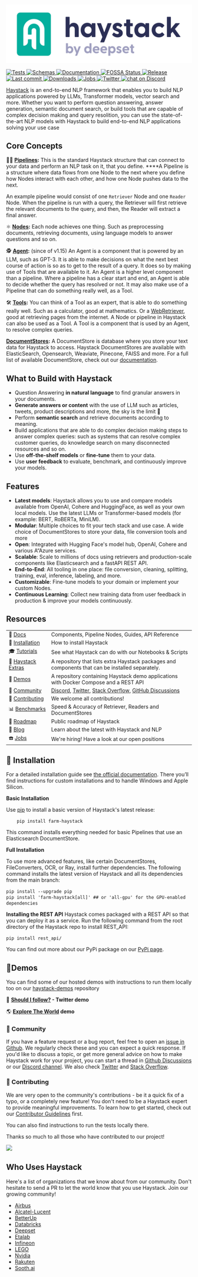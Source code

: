 <p align="center">
  <a href="https://www.deepset.ai/haystack/"><img src="https://raw.githubusercontent.com/deepset-ai/haystack/main/docs/img/haystack_logo_colored.png" alt="Haystack"></a>
</p>

<p>
    <a href="https://github.com/deepset-ai/haystack/actions/workflows/tests.yml">
        <img alt="Tests" src="https://github.com/deepset-ai/haystack/workflows/Tests/badge.svg?branch=main">
    </a>
    <a href="https://github.com/deepset-ai/haystack-json-schema/actions/workflows/schemas.yml">
        <img alt="Schemas" src="https://github.com/deepset-ai/haystack-json-schema/actions/workflows/schemas.yml/badge.svg">
    </a>
    <a href="https://docs.haystack.deepset.ai">
        <img alt="Documentation" src="https://img.shields.io/website?label=documentation&up_message=online&url=https%3A%2F%2Fdocs.haystack.deepset.ai">
    </a>
    <a href="https://app.fossa.com/projects/custom%2B24445%2Fgithub.com%2Fdeepset-ai%2Fhaystack?ref=badge_shield">
        <img alt="FOSSA Status" src="https://app.fossa.com/api/projects/custom%2B24445%2Fgithub.com%2Fdeepset-ai%2Fhaystack.svg?type=shield"/>
    </a>
    <a href="https://github.com/deepset-ai/haystack/releases">
        <img alt="Release" src="https://img.shields.io/github/release/deepset-ai/haystack">
    </a>
    <a href="https://github.com/deepset-ai/haystack/commits/main">
        <img alt="Last commit" src="https://img.shields.io/github/last-commit/deepset-ai/haystack">
    </a>
    <a href="https://pepy.tech/project/farm-haystack">
        <img alt="Downloads" src="https://pepy.tech/badge/farm-haystack/month">
    </a>
    <a href="https://www.deepset.ai/jobs">
        <img alt="Jobs" src="https://img.shields.io/badge/Jobs-We're%20hiring-blue">
    </a>
        <a href="https://twitter.com/intent/follow?screen_name=deepset_ai">
        <img alt="Twitter" src="https://img.shields.io/badge/follow-%40deepset_ai-1DA1F2?logo=twitter">
    </a>
    <a href="https://discord.com/invite/qZxjM4bAHU">
        <img alt="chat on Discord" src="https://img.shields.io/discord/993534733298450452?logo=discord">
    </a>
</p>

[Haystack](https://haystack.deepset.ai/) is an end-to-end NLP framework that enables you to build NLP applications powered by LLMs, Transformer models, vector search and more. Whether you want to perform question answering, answer generation, semantic document search, or build tools that are capable of complex decision making and query resolition, you can use the state-of-the-art NLP models with Haystack to build end-to-end NLP applications solving your use case

## Core Concepts

🏃‍♀️ **[Pipelines](https://docs.haystack.deepset.ai/docs/pipelines):** This is the standard Haystack structure that can connect to your data and perform an NLP task on it, that you define. ****A Pipeline is a structure where data flows from one Node to the next where you define how Nodes interact with each other, and how one Node pushes data to the next.

An example pipeline would consist of one `Retriever` Node and one `Reader` Node. When the pipeline is run with a query, the Retriever will first retrieve the relevant documents to the query, and then, the Reader will extract a final answer.

⚛️ **[Nodes](https://docs.haystack.deepset.ai/docs/nodes_overview):** Each node achieves one thing. Such as preprocessing documents, retrieving documents, using language models to answer questions and so on.

🕵️ **[Agent](https://docs.haystack.deepset.ai/v1.15/docs/agent):** (since of v1.15) An Agent is a component that is powered by an LLM, such as GPT-3. It is able to make decisions on what the next best course of action is so as to get to the result of a query. It does so by making use of Tools that are available to it. An Agent is a higher level component than a pipeline. Where a pipeline has a clear start and end, an Agent is able to decide whether the query has resolved or not. It may also make use of a Pipeline that can do something really well, as a Tool.

🛠️ **[Tools](https://docs.haystack.deepset.ai/v1.15/docs/agent#tools):** You can think of a Tool as an expert, that is able to do something really well. Such as a calculator, good at mathematics. Or a [WebRetriever](https://docs.haystack.deepset.ai/v1.15/docs/agent#web-tools), good at retrieving pages from the internet. A Node or pipeline in Haystack can also be used as a Tool. A Tool is a component that is used by an Agent, to resolve complex queries.

**[DocumentStores](https://docs.haystack.deepset.ai/docs/document_store):** A DocumentStore is database where you store your text data for Haystack to access. Haystack DocumentStores are available with ElasticSearch, Opensearch, Weaviate, Pinecone, FAISS and more. For a full list of available DocumentStore, check out our [documentation](https://docs.haystack.deepset.ai/docs/document_store).

## What to Build with Haystack

-   Question Answering **in natural language** to find granular answers in your documents.
-   **Generate answers or content** with the use of LLM such as articles, tweets, product descriptions and more, the sky is the limit 🚀
-   Perform **semantic search** and retrieve documents according to meaning.
-   Build applications that are able to do complex decision making steps to answer complex queries: such as systems that can resolve complex customer queries, do knowledge search on many disconnected resources and so on.
-   Use **off-the-shelf models** or **fine-tune** them to your data.
-   Use **user feedback** to evaluate, benchmark, and continuously improve your models.

## Features

-   **Latest models**: Haystack allows you to use and compare models available from OpenAI, Cohere and HuggingFace, as well as your own local models. Use the latest LLMs or Transformer-based models (for example: BERT, RoBERTa, MiniLM).
-   **Modular**: Multiple choices to fit your tech stack and use case. A wide choice of DocumentStores to store your data, file conversion tools and more
-   **Open**: Integrated with Hugging Face's model hub, OpenAI, Cohere and various A“Azure services.
-   **Scalable**: Scale to millions of docs using retrievers and production-scale components like Elasticsearch and a fastAPI REST API.
-   **End-to-End**: All tooling in one place: file conversion, cleaning, splitting, training, eval, inference, labeling, and more.
-   **Customizable**: Fine-tune models to your domain or implement your custom Nodes.
-   **Continuous Learning**: Collect new training data from user feedback in production & improve your models continuously.

## Resources
|                                                                                               |                                                                                                                                                                                                                                                   |
| --------------------------------------------------------------------------------------------- | ------------------------------------------------------------------------------------------------------------------------------------------------------------------------------------------------------------------------------------------------- |
| 📒 [Docs](https://docs.haystack.deepset.ai)                                             | Components, Pipeline Nodes, Guides, API Reference                                                                                                                                                                                                 |
| 💾 [Installation](https://github.com/deepset-ai/haystack#floppy_disk-installation) | How to install Haystack                                                                                                                                                                                                                           |
| 🎓 [Tutorials](https://github.com/deepset-ai/haystack#mortar_board-tutorials)     | See what Haystack can do with our Notebooks & Scripts                                                                                                                                                                                             |
| 🎉 [Haystack Extras](https://github.com/deepset-ai/haystack-extras)               | A repository that lists extra Haystack packages and components that can be installed separately.                                                                                                                                                                                             |
| 🔰 [Demos](https://github.com/deepset-ai/haystack-demos)           | A repository containing Haystack demo applications with Docker Compose and a REST API                                                                                                                                                                                  |
| 🖖 [Community](https://github.com/deepset-ai/haystack#vulcan_salute-community)   | [Discord](https://haystack.deepset.ai/community/join), [Twitter](https://twitter.com/deepset_ai), [Stack Overflow](https://stackoverflow.com/questions/tagged/haystack), [GitHub Discussions](https://github.com/deepset-ai/haystack/discussions) |
| 💙 [Contributing](https://github.com/deepset-ai/haystack#heart-contributing)             | We welcome all contributions!                                                                                                                                                                                                                     |
| 📊 [Benchmarks](https://haystack.deepset.ai/benchmarks/)                             | Speed & Accuracy of Retriever, Readers and DocumentStores                                                                                                                                                                                         |
| 🔭 [Roadmap](https://haystack.deepset.ai/overview/roadmap)                           | Public roadmap of Haystack                                                                                                                                                                                                                        |
| 📰 [Blog](https://haystack.deepset.ai/bloh)                                             | Learn about the latest with Haystack and NLP                                                                                                                                                                   |
| ☎️ [Jobs](https://www.deepset.ai/jobs)                                                   | We're hiring! Have a look at our open positions                                                                                                                                                                                                   |


## 💾 Installation

For a detailed installation guide see [the official documentation](https://docs.haystack.deepset.ai/docs/installation). There you’ll find instructions for custom installations and to handle Windows and Apple Silicon.

**Basic Installation**

Use [pip](https://github.com/pypa/pip) to install a basic version of Haystack's latest release:

```
    pip install farm-haystack
```

This command installs everything needed for basic Pipelines that use an Elasticsearch DocumentStore.

**Full Installation**

To use more advanced features, like certain DocumentStores, FileConverters, OCR, or Ray, install further dependencies. The following command installs the latest version of Haystack and all its dependencies from the main branch:

```
pip install --upgrade pip
pip install 'farm-haystack[all]' ## or 'all-gpu' for the GPU-enabled dependencies
```

**Installing the REST API** Haystack comes packaged with a REST API so that you can deploy it as a service. Run the following command from the root directory of the Haystack repo to install REST_API:

```
pip install rest_api/
```

You can find out more about our PyPi package on our [PyPi page](https://pypi.org/project/farm-haystack/).

## 🔰Demos

You can find some of our hosted demos with instructions to run them locally too on our [haystack-demos](https://github.com/deepset-ai/haystack-demos) repository

🐥 **[Should I follow?](https://huggingface.co/spaces/deepset/should-i-follow) - Twitter demo**

🌎 **[Explore The World](https://haystack-demo.deepset.ai/) demo**

### 🖖 Community

If you have a feature request or a bug report, feel free to open an [issue in Github](https://github.com/deepset-ai/haystack/issues). We regularly check these and you can expect a quick response. If you'd like to discuss a topic, or get more general advice on how to make Haystack work for your project, you can start a thread in [Github Discussions](https://github.com/deepset-ai/haystack/discussions) or our [Discord channel](https://haystack.deepset.ai/community). We also check [Twitter](https://twitter.com/deepset_ai) and [Stack Overflow](https://stackoverflow.com/questions/tagged/haystack).

### 💙 Contributing

We are very open to the community's contributions - be it a quick fix of a typo, or a completely new feature! You don't need to be a Haystack expert to provide meaningful improvements. To learn how to get started, check out our [Contributor Guidelines](https://github.com/deepset-ai/haystack/blob/main/CONTRIBUTING.md) first.

You can also find instructions to run the tests locally there.

Thanks so much to all those who have contributed to our project!

<a href="[](https://github.com/deepset-ai/haystack/graphs/contributors)[https://github.com/deepset-ai/haystack/graphs/contributors](https://github.com/deepset-ai/haystack/graphs/contributors)"> <img src="[](https://contrib.rocks/image?repo=deepset-ai/haystack)[https://contrib.rocks/image?repo=deepset-ai/haystack](https://contrib.rocks/image?repo=deepset-ai/haystack)" /> </a>

## Who Uses Haystack

Here's a list of organizations that we know about from our community. Don't hesitate to send a PR to let the world know that you use Haystack. Join our growing community!

-   [Airbus](https://www.airbus.com/en)
-   [Alcatel-Lucent](https://www.al-enterprise.com/)
-   [BetterUp](https://www.betterup.com/)
-   [Databricks](https://www.databricks.com/)
-   [Deepset](https://deepset.ai/)
-   [Etalab](https://www.etalab.gouv.fr/)
-   [Infineon](https://www.infineon.com/)
-   [LEGO](https://www.lego.com/)
-   [Nvidia](https://www.nvidia.com/en-us/)
-   [Rakuten](https://www.rakuten.com/)
-   [Sooth.ai](https://sooth.ai/)
